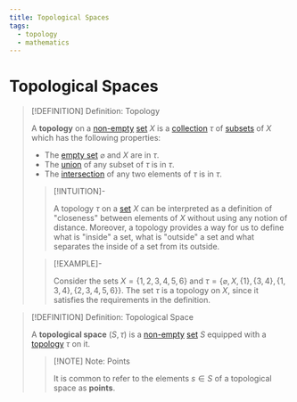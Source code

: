 ```yaml
---
title: Topological Spaces
tags:
  - topology
  - mathematics
---
```


# Topological Spaces

>[!DEFINITION] Definition: Topology
>
>A **topology** on a [non-empty](../../Set%20Theory/The%20Empty%20Set.md) [set](../../Set%20Theory/Sets.md) $X$ is a [collection](../../Set%20Theory/Collections/index.md) $\tau$ of [subsets](../../Set%20Theory/Sets.md) of $X$ which has the following properties:
>
>- The [empty set](../../Set%20Theory/The%20Empty%20Set.md) $\varnothing$ and $X$ are in $\tau$.
>- The [union](../../Set%20Theory/Collections/Operations%20with%20Collections.md) of any subset of $\tau$ is in $\tau$.
>- The [intersection](../../Set%20Theory/Set%20Operations.md) of any two elements of $\tau$ is in $\tau$.
>
>>[!INTUITION]-
>>
>>A topology $\tau$ on a [set](../../Set%20Theory/Sets.md) $X$ can be interpreted as a definition of "closeness" between elements of $X$ without using any notion of distance. Moreover, a topology provides a way for us to define what is "inside" a set, what is "outside" a set and what separates the inside of a set from its outside.
>> 
>
>>[!EXAMPLE]-
>>
>>Consider the sets $X = \{1,2,3,4,5,6\}$ and $\tau = \{\varnothing, X, \{1\}, \{3,4\}, \{1,3,4\}, \{2,3,4,5,6\}\}$. The set $\tau$ is a topology on $X$, since it satisfies the requirements in the definition.
>>
>

>[!DEFINITION] Definition: Topological Space
>
>A **topological space** $(S,\tau)$ is a [non-empty](../../Set%20Theory/The%20Empty%20Set.md) [set](../../Set%20Theory/Sets.md) $S$ equipped with a [topology](./index.md) $\tau$ on it.
>
>>[!NOTE] Note: Points
>>
>>It is common to refer to the elements $s \in S$ of a topological space as **points**.
>>
>

